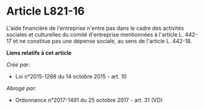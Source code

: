 # Article L821-16

L'aide financière de l'entreprise n'entre pas dans le cadre des activités sociales et culturelles du comité d'entreprise
mentionnées à l'article L. 442-17 et ne constitue pas une dépense sociale, au sens de l'article L. 442-18.

**Liens relatifs à cet article**

_Créé par_:

  - Loi n°2015-1268 du 14 octobre 2015 - art. 10

_Abrogé par_:

  - Ordonnance n°2017-1491 du 25 octobre 2017 - art. 31 (VD)
